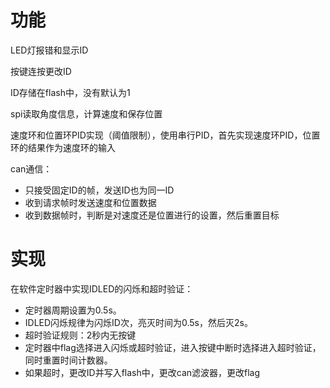 # 功能

LED灯报错和显示ID

按键连按更改ID

ID存储在flash中，没有默认为1

spi读取角度信息，计算速度和保存位置

速度环和位置环PID实现（阈值限制），使用串行PID，首先实现速度环PID，位置环的结果作为速度环的输入

can通信：

- 只接受固定ID的帧，发送ID也为同一ID
- 收到请求帧时发送速度和位置数据
- 收到数据帧时，判断是对速度还是位置进行的设置，然后重置目标

# 实现

在软件定时器中实现IDLED的闪烁和超时验证：

- 定时器周期设置为0.5s。
- IDLED闪烁规律为闪烁ID次，亮灭时间为0.5s，然后灭2s。
- 超时验证规则：2秒内无按键
- 定时器中flag选择进入闪烁或超时验证，进入按键中断时选择进入超时验证，同时重置时间计数器。
- 如果超时，更改ID并写入flash中，更改can滤波器，更改flag



